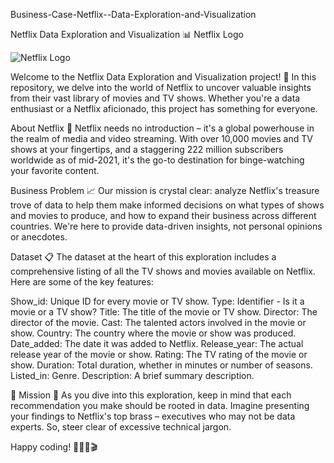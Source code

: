 Business-Case-Netflix--Data-Exploration-and-Visualization


Netflix Data Exploration and Visualization 📊
Netflix Logo

![Netflix Logo](https://upload.wikimedia.org/wikipedia/commons/thumb/0/08/Netflix_2015_logo.svg/1280px-Netflix_2015_logo.svg.png)


Welcome to the Netflix Data Exploration and Visualization project! 🎉 In this repository, we delve into the world of Netflix to uncover valuable insights from their vast library of movies and TV shows. Whether you're a data enthusiast or a Netflix aficionado, this project has something for everyone.

About Netflix 🍿
Netflix needs no introduction – it's a global powerhouse in the realm of media and video streaming. With over 10,000 movies and TV shows at your fingertips, and a staggering 222 million subscribers worldwide as of mid-2021, it's the go-to destination for binge-watching your favorite content.

Business Problem 📈
Our mission is crystal clear: analyze Netflix's treasure trove of data to help them make informed decisions on what types of shows and movies to produce, and how to expand their business across different countries. We're here to provide data-driven insights, not personal opinions or anecdotes.

Dataset 📋
The dataset at the heart of this exploration includes a comprehensive listing of all the TV shows and movies available on Netflix. Here are some of the key features:

Show_id: Unique ID for every movie or TV show.
Type: Identifier - Is it a movie or a TV show?
Title: The title of the movie or TV show.
Director: The director of the movie.
Cast: The talented actors involved in the movie or show.
Country: The country where the movie or show was produced.
Date_added: The date it was added to Netflix.
Release_year: The actual release year of the movie or show.
Rating: The TV rating of the movie or show.
Duration: Total duration, whether in minutes or number of seasons.
Listed_in: Genre.
Description: A brief summary description.

🚀 Mission 🚀
As you dive into this exploration, keep in mind that each recommendation you make should be rooted in data. Imagine presenting your findings to Netflix's top brass – executives who may not be data experts. So, steer clear of excessive technical jargon.


Happy coding! 🚀👨‍💻🎬
